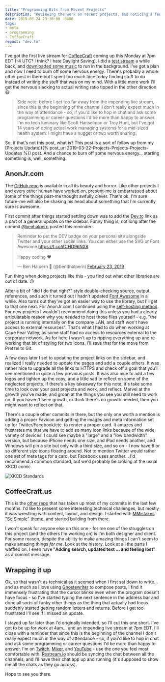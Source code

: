 ```yaml
---
title: "Programming Bits from Recent Projects"
description: "Reviewing the work on recent projects, and noticing a few things."
date: 2019-03-24 23:30:00 -0400
tags:
- meta
- programming
- CoffeeCraft
repost: "dev.to"
---
```


I've got the first live stream for [CoffeeCraft](https://www.coffeecraft.us/) coming up this Monday at 7pm EDT (-4 UTC? I think? I hate Daylight Saving). I did a [test stream](https://www.coffeecraft.us/2019/03/Test-Stream.html) a while back, and [downloaded some music](https://www.coffeecraft.us/2019/03/AnonJr-Live-Playlist-v1.html) to run in the background. I've got a plan and now I need to burn off some nervous energy. There's probably a whole other post in there but I spent too much time today finding stuff to do instead of writing the stuff that was on my mind. With a little more work I'll get the nervous slacking to actual writing ratio tipped in the other direction. :smiley:
<!--more-->
>Side note: before I get too far away from the impending live stream, since this is the beginning of the channel I don't really expect much in the way of attendance - so, if you'd like to hop in chat and ask some programming or career questions I'd be more than happy to answer. I'm no tech luminary like Scott Hanselman or Troy Hunt, but I've got 14 years of doing actual work managing systems for a mid-sized health system. I might have a nugget or two worth sharing.

So, if that's not this post, what is? This post is a sort of follow up from my [Projects Update]({% post_url 2019-03-22-Projects-Projects-Projects-Updates %}) post. And a chance to burn off some nervous energy&hellip; starting something is, well, something.

## AnonJr.com
The [GitHub repo](https://github.com/AnonJr/AnonJr.com) is available in all its beauty and horror. Like other projects I and every other human have worked on, present-me is embarrassed about some of the things past-me thought awfully clever. That's ok. I'm sure future-me will also be shaking his head about something that I'm currently sure is awesome.

First commit after things started settling down was to add the [Dev.to](https://dev.to/) link as a part of a general update on the sidebar. Funny thing is, not long after the commit [@benhalpern](https://twitter.com/bendhalpern) posted this reminder:

<blockquote class="twitter-tweet" data-lang="en"><p lang="en" dir="ltr">Reminder to put the DEV badge on your personal site alongside Twitter and your other social links. You can either use the SVG or Font Awesome.<a href="https://t.co/itCHG96NX8">https://t.co/itCHG96NX8</a><br><br>Happy coding ❤️</p>&mdash; Ben Halpern 🤗 (@bendhalpern) <a href="https://twitter.com/bendhalpern/status/1099410983695478784?ref_src=twsrc%5Etfw">February 23, 2019</a></blockquote>
<script async src="https://platform.twitter.com/widgets.js" charset="utf-8"></script>

Fun thing when doing projects like this - you find out what other libraries are out of date. :confused:

After a bit of "did I do that right?" style double-checking source, output, references, and such it turned out I hadn't updated [Font Awesome](https://fontawesome.com/) in a while. Also turns out they've got an easier way to use the library, but I'll get to that one next. For AnonJr.com I continued using the [self-hosting method](https://fontawesome.com/how-to-use/on-the-web/setup/hosting-font-awesome-yourself). For new projects I wouldn't recommend doing this unless you had a clearly articulatable reason why you *needed* to host those files yourself - e.g. "the project is running internally on the company LAN, and staff won't have access to external resources". That's what I had to do when working at Cape Fear Valley, as some staff had no access to resources external to the corporate network. As for here I wasn't up to ripping everything up and re-working that bit of styling for two icons. I'll save that for the move from Pretzel to Git.

A few days later I set to updating the project links on the sidebar, and realized I really needed to update the pages and add a couple others. It was rather nice to upgrade all the links to HTTPS and check off a goal that you'll see mentioned in quite a few previous posts. It was also nice to add a few logos and tighten up the copy, and a little sad to reflect on some of the neglected projects. If there's a key takeaway for this note, it's take some time to look over your past projects and work, and reflect. Marvel at the growth you've made, and groan at the things you see you still need to work on. If you haven't seen growth, or think there's no growth needed, then you might want to reflect on that.

There's a couple other commits in there, but the only one worth a mention is adding a proper Favicon and getting the images and meta information set up for Twitter/Facebook/etc. to render a proper card. It amazes and frustrates me that we have to add so many icon links because of the wide variety of devices. I could see maybe a "large" and a "low bandwidth" version, but because iPhone needs one size, and iPad needs another, and Windows will pin a site but only with a third size, and so on - I now have 8 or so different size icons floating around. Not to mention Twitter would rather one set of meta tags for a card, but Facebook uses another&hellip; I'd recommend a common standard, but we'd probably be looking at the usual XKCD comic.

![XKCD Standards](https://imgs.xkcd.com/comics/standards.png)

## CoffeeCraft.us
This is the [other repo](https://github.com/AnonJr/CoffeeCraft.us/) that has taken up most of my commits in the last few months. I'd like to present some interesting technical challenges, but mostly it was wrestling with content, layout, and design. I started with [MMistakes "So Simple" theme](https://github.com/mmistakes/so-simple-theme), and started building from there.

I won't speak for anyone else on this one - for me one of the struggles on this project (and the others I'm working on) is I'm both designer and client. For some reason, despite the ability to make amazing things I can't seem to make amazing things *for me*. Look at the history. Look at all the parts I waffled on. I even have "**Adding search, updated text ... and feeling lost**" as a commit message.

## Wrapping it up
Ok, so that wasn't as technical as it seemed when I first sat down to write&hellip; and as much as I love using [Ghostewriter](https://github.com/wereturtle/ghostwriter) to compose posts, I find it immensely frustrating that the cursor blinks even when the program doesn't have focus - so I've started typing the next sentence in the address bar and done all sorts of funky other things as the thing that actually had focus suddenly started getting random letters and returns. Before I get too frustrated I'll see if I missed an update.

I stayed up far later than I'd originally intended, so I'll cut this one short. I've got to be up for work at 4am&hellip; and an impending live stream at 7pm EDT. I'll close with a reminder that since this is the beginning of the channel I don't really expect much in the way of attendance - so, if you'd like to hop in chat and ask some programming or career questions I'd be more than happy to answer. I'm on [Twitch](https://www.twitch.tv/anonjr_live), [Mixer](https://mixer.com/AnonJr_Live?vod=91997262), and [YouTube](https://www.youtube.com/channel/UCXafqhKHbkSUIrq0LAuu0tw) - use the one you feel most comfortable with. [Restream.io](https://restream.io/) should be syncing the chat between all the channels, and I'll have their chat app up and running (it's supposed to show me all the chats as they go across).

Hope to see you there.